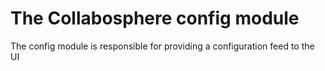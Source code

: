 # The Collabosphere config module

The config module is responsible for providing a configuration feed to the UI

